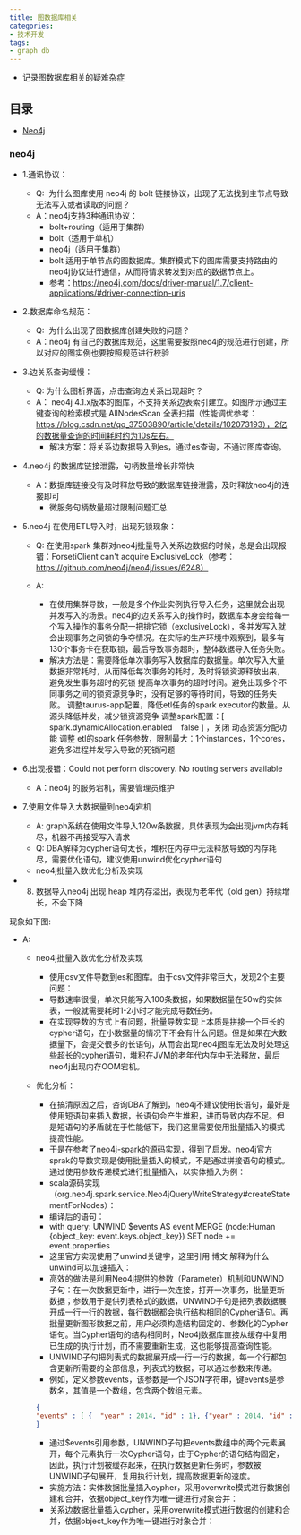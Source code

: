 ```yaml
---
title: 图数据库相关
categories: 
- 技术开发
tags:
- graph db
---
```


- 记录图数据库相关的疑难杂症

## 目录

- [Neo4j](neo4j)

### neo4j

- 1.通讯协议：
  - Q:  为什么图库使用 neo4j 的 bolt 链接协议，出现了无法找到主节点导致无法写入或者读取的问题？
  - A：neo4j支持3种通讯协议：
    - bolt+routing（适用于集群）
    - bolt（适用于单机）
    - neo4j（适用于集群）
    - bolt 适用于单节点的图数据库。集群模式下的图库需要支持路由的neo4j协议进行通信，从而将请求转发到对应的数据节点上。
    - 参考：<https://neo4j.com/docs/driver-manual/1.7/client-applications/#driver-connection-uris>

- 2.数据库命名规范：
  - Q:  为什么出现了图数据库创建失败的问题？
  - A：neo4j 有自己的数据库规范，这里需要按照neo4j的规范进行创建，所以对应的图实例也要按照规范进行校验

- 3.边关系查询缓慢：
  - Q: 为什么图析界面，点击查询边关系出现超时？
  - A： neo4j 4.1.x版本的图库，不支持关系边表索引建立。如图所示通过主键查询的检索模式是 AllNodesScan 全表扫描（性能调优参考：<https://blog.csdn.net/qq_37503890/article/details/102073193），2亿的数据量查询的时间耗时约为10s左右。>
    - 解决方案：将关系边数据导入到es，通过es查询，不通过图库查询。

- 4.neo4j 的数据库链接泄露，句柄数量增长非常快
  - A：数据库链接没有及时释放导致的数据库链接泄露，及时释放neo4j的连接即可
    - 微服务句柄数量超过限制问题汇总

- 5.neo4j 在使用ETL导入时，出现死锁现象：
  - Q: 在使用spark 集群对neo4j批量导入关系边数据的时候，总是会出现报错：ForsetiClient can't acquire ExclusiveLock（参考：<https://github.com/neo4j/neo4j/issues/6248）>

  - A:
    - 在使用集群导数，一般是多个作业实例执行导入任务，这里就会出现并发写入的场景。neo4j的边关系写入的操作时，数据库本身会给每一个写入操作的事务分配一把排它锁（exclusiveLock），多并发写入就会出现事务之间锁的争夺情况。在实际的生产环境中观察到，最多有130个事务卡在获取锁，最后导致事务超时，整体数据导入任务失败。
    - 解决方法是：需要降低单次事务写入数据库的数据量。单次写入大量数据非常耗时，从而降低每次事务的耗时，及时将锁资源释放出来，避免发生事务超时的死锁
提高单次事务的超时时间。避免出现多个不同事务之间的锁资源竞争时，没有足够的等待时间，导致的任务失败。
调整taurus-app配置，降低etl任务的spark executor的数量。从源头降低并发，减少锁资源竞争
调整spark配置：[ spark.dynamicAllocation.enabled    false ] ，关闭 动态资源分配功能
调整 etl的spark 任务参数，限制最大：1个instances，1个cores，避免多进程并发写入导致的死锁问题

- 6.出现报错：Could not perform discovery. No routing servers available
  - A：neo4j 的服务宕机，需要管理员维护

- 7.使用文件导入大数据量到neo4j宕机
  - A: graph系统在使用文件导入120w条数据，具体表现为会出现jvm内存耗尽，机器不再接受写入请求
  - Q: DBA解释为cypher语句太长，堆积在内存中无法释放导致的内存耗尽，需要优化语句，建议使用unwind优化cypher语句
  - neo4j批量入数优化分析及实现

- 8. 数据导入neo4j 出现 heap 堆内存溢出，表现为老年代（old gen）持续增长，不会下降

现象如下图:

- A:
  - neo4j批量入数优化分析及实现
    - 使用csv文件导数到es和图库。由于csv文件非常巨大，发现2个主要问题：
    - 导数速率很慢，单次只能写入100条数据，如果数据量在50w的实体表，一般就需要耗时1-2小时才能完成导数任务。
    - 在实现导数的方式上有问题，批量导数实现上本质是拼接一个巨长的cypher语句，在小数据量的情况下不会有什么问题。但是如果在大数据量下，会提交很多的长语句，从而会出现neo4j图库无法及时处理这些超长的cypher语句，堆积在JVM的老年代内存中无法释放，最后neo4j出现内存OOM宕机。
  - 优化分析：
    - 在搞清原因之后，咨询DBA了解到，neo4j不建议使用长语句，最好是使用短语句来插入数据，长语句会产生堆积，进而导致内存不足。但是短语句的矛盾就在于性能低下，我们这里需要使用批量插入的模式提高性能。
    - 于是在参考了neo4j-spark的源码实现，得到了启发。neo4j官方sprak的导数实现是使用批量插入的模式，不是通过拼接语句的模式。通过使用参数传递模式进行批量插入，以实体插入为例：
    - scala源码实现（org.neo4j.spark.service.Neo4jQueryWriteStrategy#createStatementForNodes）：
    - 编译后的语句：
    - with query: UNWIND $events AS event MERGE (node:Human {object_key: event.keys.object_key}) SET node += event.properties
    - 这里官方实现使用了unwind关键字，这里引用 博文 解释为什么unwind可以加速插入：
    - 高效的做法是利用Neo4j提供的参数（Parameter）机制和UNWIND子句：在一次数据更新中，进行一次连接，打开一次事务，批量更新数据；参数用于提供列表格式的数据，UNWIND子句是把列表数据展开成一行一行的数据，每行数据都会执行结构相同的Cypher语句。再批量更新图形数据之前，用户必须构造结构固定的、参数化的Cypher语句。当Cypher语句的结构相同时，Neo4j数据库直接从缓存中复用已生成的执行计划，而不需要重新生成，这也能够提高查询性能。
    - UNWIND子句把列表式的数据展开成一行一行的数据，每一个行都包含更新所需要的全部信息，列表式的数据，可以通过参数来传递。
    - 例如，定义参数events，该参数是一个JSON字符串，键events是参数名，其值是一个数组，包含两个数组元素。

    ```json
    {
    "events" : [ {  "year" : 2014, "id" : 1}, {"year" : 2014, "id" : 2 } ]
    }
    ```

    - 通过$events引用参数，UNWIND子句把events数组中的两个元素展开，每个元素执行一次Cypher语句，由于Cypher的语句结构固定，因此，执行计划被缓存起来，在执行数据更新任务时，参数被UNWIND子句展开，复用执行计划，提高数据更新的速度。
    - 实施方法：实体数据批量插入cypher，采用overwrite模式进行数据创建和合并，依据object_key作为唯一键进行对象合并：
    - 关系边数据批量插入cypher，采用overwrite模式进行数据的创建和合并，依据object_key作为唯一键进行对象合并：
